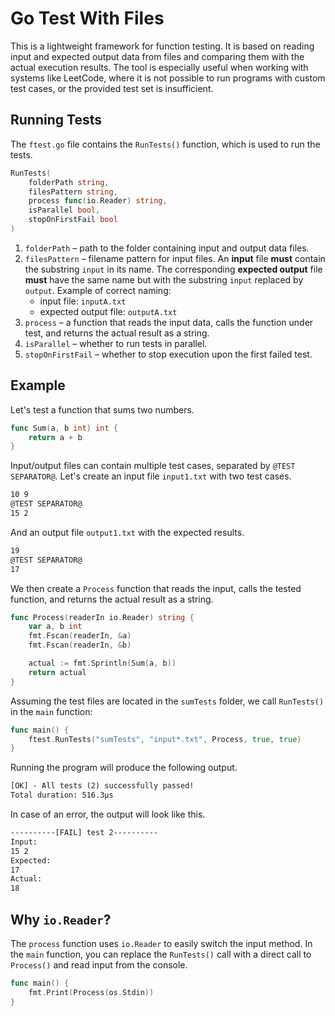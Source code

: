 # Go Test With Files
This is a lightweight framework for function testing. It is based on reading input and expected output data from files and comparing them with the actual execution results.
The tool is especially useful when working with systems like LeetCode, where it is not possible to run programs with custom test cases, or the provided test set is insufficient.
## Running Tests
The `ftest.go` file contains the `RunTests()` function, which is used to run the tests.
```GO
RunTests(
	folderPath string,           
	filesPattern string,
	process func(io.Reader) string, 
	isParallel bool, 
	stopOnFirstFail bool
)
```
1. `folderPath` – path to the folder containing input and output data files.
2. `filesPattern` – filename pattern for input files.
    An **input** file **must** contain the substring `input` in its name.
    The corresponding **expected output** file **must** have the same name but with the substring `input` replaced by `output`.
    Example of correct naming:
    - input file: `inputA.txt`
    - expected output file: `outputA.txt`
3. `process` – a function that reads the input data, calls the function under test, and returns the actual result as a string.
4. `isParallel` – whether to run tests in parallel.
5. `stopOnFirstFail` – whether to stop execution upon the first failed test.
## Example
Let's test a function that sums two numbers.
```go
func Sum(a, b int) int {
    return a + b
}
```
Input/output files can contain multiple test cases, separated by `@TEST SEPARATOR@`. Let's create an input file `input1.txt` with two test cases.
```txt
10 9
@TEST SEPARATOR@
15 2
```
And an output file `output1.txt` with the expected results.
```txt
19
@TEST SEPARATOR@
17
```
We then create a `Process` function that reads the input, calls the tested function, and returns the actual result as a string.
```go
func Process(readerIn io.Reader) string {
    var a, b int
    fmt.Fscan(readerIn, &a)
    fmt.Fscan(readerIn, &b)

    actual := fmt.Sprintln(Sum(a, b))
    return actual
}
```
Assuming the test files are located in the `sumTests` folder, we call `RunTests()` in the `main` function:
```go
func main() {
    ftest.RunTests("sumTests", "input*.txt", Process, true, true)
}
```
Running the program will produce the following output.
```txt
[OK] - All tests (2) successfully passed!
Total duration: 516.3µs
```
In case of an error, the output will look like this.
```txt
----------[FAIL] test 2----------
Input:
15 2
Expected:
17
Actual:
18
```
## Why `io.Reader`?
The `process` function uses `io.Reader` to easily switch the input method. In the `main` function, you can replace the `RunTests()` call with a direct call to `Process()` and read input from the console.
```go
func main() {
    fmt.Print(Process(os.Stdin))
}
```